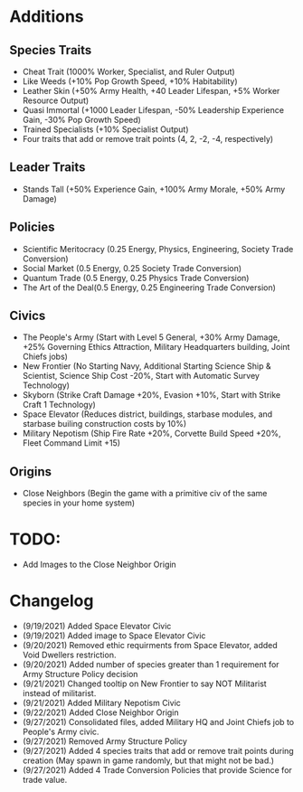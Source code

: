# Additions

## Species Traits
- Cheat Trait (1000% Worker, Specialist, and Ruler Output)
- Like Weeds (+10% Pop Growth Speed, +10% Habitability)
- Leather Skin (+50% Army Health, +40 Leader Lifespan, +5% Worker Resource Output)
- Quasi Immortal (+1000 Leader Lifespan, -50% Leadership Experience Gain, -30% Pop Growth Speed)
- Trained Specialists (+10% Specialist Output)
- Four traits that add or remove trait points (4, 2, -2, -4, respectively)

## Leader Traits
- Stands Tall (+50% Experience Gain, +100% Army Morale, +50% Army Damage)

## Policies
 - Scientific Meritocracy (0.25 Energy, Physics, Engineering, Society Trade Conversion)
 - Social Market (0.5 Energy, 0.25 Society Trade Conversion)
 - Quantum Trade (0.5 Energy, 0.25 Physics Trade Conversion)
 - The Art of the Deal(0.5 Energy, 0.25 Engineering Trade Conversion)


 ## Civics
 - The People's Army (Start with Level 5 General, +30% Army Damage, +25% Governing Ethics Attraction, Military Headquarters building, Joint Chiefs jobs)
 - New Frontier (No Starting Navy, Additional Starting Science Ship & Scientist, Science Ship Cost -20%, Start with Automatic Survey Technology)
 - Skyborn (Strike Craft Damage +20%, Evasion +10%, Start with Strike Craft 1 Technology)
 - Space Elevator (Reduces district, buildings, starbase modules, and starbase builing construction costs by 10%)
 - Military Nepotism (Ship Fire Rate +20%, Corvette Build Speed +20%, Fleet Command Limit +15)

## Origins
- Close Neighbors (Begin the game with a primitive civ of the same species in your home system)

# TODO:
 - Add Images to the Close Neighbor Origin


# Changelog
 - (9/19/2021) Added Space Elevator Civic
 - (9/19/2021) Added image to Space Elevator Civic
 - (9/20/2021) Removed ethic requirments from Space Elevator, added Void Dwellers restriction.
 - (9/20/2021) Added number of species greater than 1 requirement for Army Structure Policy decision
 - (9/21/2021) Changed tooltip on New Frontier to say NOT Militarist instead of militarist.
 - (9/21/2021) Added Military Nepotism Civic
 - (9/22/2021) Added Close Neighbor Origin
 - (9/27/2021) Consolidated files, added Military HQ and Joint Chiefs job to People's Army civic. 
 - (9/27/2021) Removed Army Structure Policy
 - (9/27/2021) Added 4 species traits that add or remove trait points during creation (May spawn in game randomly, but that might not be bad.)
 - (9/27/2021) Added 4 Trade Conversion Policies that provide Science for trade value.